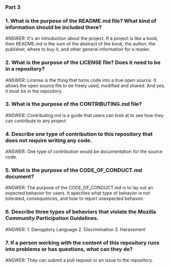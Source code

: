 ### Part 3

### 1. What is the purpose of the README.md file? What kind of information should be included there?
ANSWER: It's an introduction about the project. If a project is like a book, then README.md is the sum of the abstract of the book, the author, the publisher, where to buy it, and other general information for a reader. 

### 2. What is the purpose of the LICENSE file? Does it need to be in a repository?
ANSWER: License is the thing that turns code into a true open source. It allows the open source file to be freely used, modified and shared. And yes, it must be in the repository.

### 3. What is the purpose of the CONTRIBUTING.md file?
ANSWER: Contributing.md is a guide that users can look at to see how they can contribute to any project

### 4. Describe one type of contribution to this repository that does not require writing any code.
ANSWER: One type of contribution would be documentation for the source code.

### 5. What is the purpose of the CODE_OF_CONDUCT.md document?
ANSWER: The purpose of the CODE_OF_CONDUCT.md is to lay out an expected behavior for users.  It specifies what type of behavior is not tolerated, consequences, and how to report unexpected behavior.

### 6. Describe three types of behaviors that violate the Mozilla Community Participation Guidelines.  
ANSWER: 1. Derogatory Language 2. Discrimination 3. Harassment

### 7. If a person working with the content of this repository runs into problems or has questions, what can they do?
ANSWER: They can submit a pull request or an issue to the repository.


